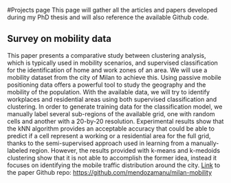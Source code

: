 #Projects page
This page will gather all the articles and papers developed during my PhD thesis and will also reference the available Github code.


## Survey on mobility data
This paper presents a comparative study between clustering analysis, which is typically used in mobility scenarios, and supervised classification for the identification of home and work zones of an area. We will use a mobility dataset from the city of Milan to achieve this. Using passive
mobile positioning data offers a powerful tool to study the geography and the mobility of the population. With the available data, we will try to
identify workplaces and residential areas using both supervised classification and clustering. In order to generate training data for the classification
model, we manually label several sub-regions of the available grid, one with random cells and another with a 20-by-20 resolution. Experimental
results show that the kNN algorithm provides an acceptable accuracy that could be able to predict if a cell represent a working or a residential
area for the full grid, thanks to the semi-supervised approach used in learning from a manually-labeled region. However, the results provided
with k-means and k-medoids clustering show that it is not able to accomplish the former idea, instead it focuses on identifying the mobile traffic
distribution around the city. 
[Link](url) to the paper
Github repo: https://github.com/mendozamanu/milan-mobility

